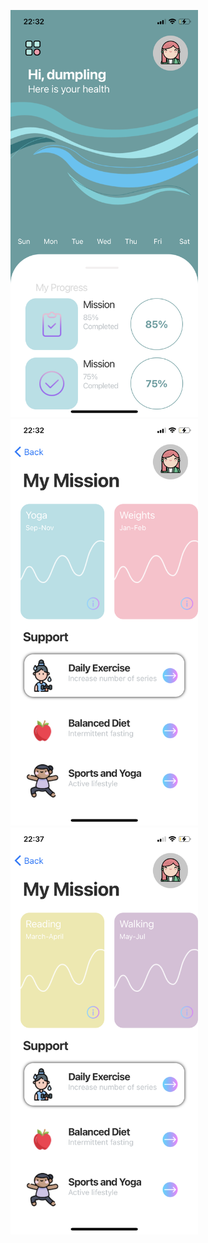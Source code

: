 <p float="right">
<img width="300"  src="IMG_4260.PNG">
<img width="300"  src="IMG_4261.PNG">
<img width="300"  src="IMG_4262.PNG">
  </p>
                         
                       
                       

